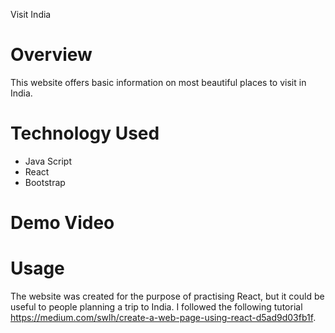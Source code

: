 Visit India

# Overview
This website offers basic information on most beautiful places to visit in India.


# Technology Used 
* Java Script
* React
* Bootstrap


# Demo Video 


# Usage
The website was created for the purpose of practising React, but it could be useful to people planning a trip to India. I followed the following tutorial https://medium.com/swlh/create-a-web-page-using-react-d5ad9d03fb1f. 